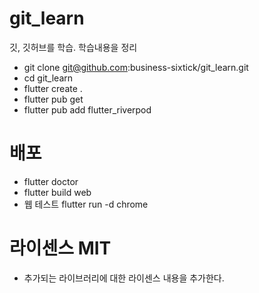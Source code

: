 # git_learn
깃, 깃허브를 학습. 학습내용을 정리

- git clone git@github.com:business-sixtick/git_learn.git
- cd git_learn
- flutter create .
- flutter pub get
- flutter pub add flutter_riverpod

# 배포 
- flutter doctor
- flutter build web
- 웹 테스트 flutter run -d chrome



# 라이센스 MIT
- 추가되는 라이브러리에 대한 라이센스 내용을 추가한다. 